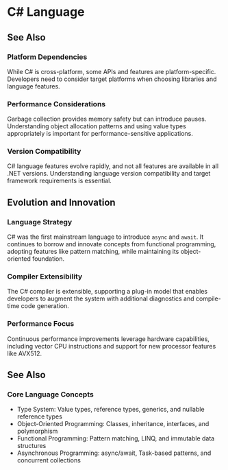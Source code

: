 # C# Language
## See Also
### Platform Dependencies

While C# is cross-platform, some APIs and features are platform-specific. Developers need to consider target platforms when choosing libraries and language features.

### Performance Considerations

Garbage collection provides memory safety but can introduce pauses. Understanding object allocation patterns and using value types appropriately is important for performance-sensitive applications.

### Version Compatibility

C# language features evolve rapidly, and not all features are available in all .NET versions. Understanding language version compatibility and target framework requirements is essential.

## Evolution and Innovation

### Language Strategy

C# was the first mainstream language to introduce `async` and `await`. It continues to borrow and innovate concepts from functional programming, adopting features like pattern matching, while maintaining its object-oriented foundation.

### Compiler Extensibility

The C# compiler is extensible, supporting a plug-in model that enables developers to augment the system with additional diagnostics and compile-time code generation.

### Performance Focus

Continuous performance improvements leverage hardware capabilities, including vector CPU instructions and support for new processor features like AVX512.

## See Also

### Core Language Concepts

- Type System: Value types, reference types, generics, and nullable reference types
- Object-Oriented Programming: Classes, inheritance, interfaces, and polymorphism
- Functional Programming: Pattern matching, LINQ, and immutable data structures
- Asynchronous Programming: async/await, Task-based patterns, and concurrent collections
